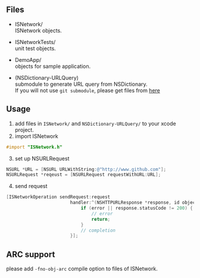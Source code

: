 ## Files

- ISNetwork/  
ISNetwork objects.

- ISNetworkTests/  
unit test objects.

- DemoApp/  
objects for sample application.

- (NSDictionary-URLQuery)  
submodule to generate URL query from NSDictionary.  
If you will not use `git submodule`, please get files from [here](https://github.com/ishkawa/NSDictionary-URLQuery)

## Usage

1. add files in `ISNetwork/` and `NSDictionary-URLQuery/` to your xcode project.
2. import ISNetwork

```objectivec
#import "ISNetwork.h"
```

3. set up NSURLRequest

```objectivec
NSURL *URL = [NSURL URLWithString:@"http://www.github.com"];
NSURLRequest *reqeust = [NSURLRequest requestWithURL:URL];
```

4. send request

```objectivec
[ISNetworkOperation sendRequest:request
                        handler:^(NSHTTPURLResponse *response, id object, NSError *error) {
                            if (error || response.statusCode != 200) {
                                // error
                                return;
                            }
                            // completion
                        }];
```


## ARC support

please add `-fno-obj-arc` compile option to files of ISNetwork.
